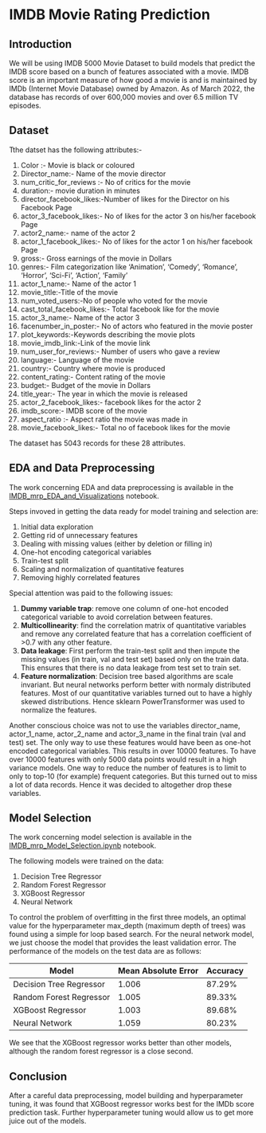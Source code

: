 # IMDB Movie Rating Prediction

## Introduction
We will be using IMDB 5000 Movie Dataset to build models that predict the IMDB score based on a bunch of features associated with a movie. IMDB score is an important measure of how good a movie is and is maintained by IMDb (Internet Movie Database) owned by Amazon. As of March 2022, the database has records of over 600,000 movies and over 6.5 million TV episodes.
## Dataset
Tthe datset has the following attributes:-

1. Color :- Movie is black or coloured
2. Director_name:- Name of the movie director
3. num_critic_for_reviews :- No of critics for the movie
4. duration:- movie duration in minutes
5. director_facebook_likes:-Number of likes for the Director on his Facebook Page
6. actor_3_facebook_likes:- No of likes for the actor 3 on his/her facebook Page
7. actor2_name:- name of the actor 2
8. actor_1_facebook_likes:- No of likes for the actor 1 on his/her facebook Page
9. gross:- Gross earnings of the movie in Dollars
10. genres:- Film categorization like ‘Animation’, ‘Comedy’, ‘Romance’, ‘Horror’, ‘Sci-Fi’, ‘Action’, ‘Family’
11. actor_1_name:- Name of the actor 1
12. movie_title:-Title of the movie
13. num_voted_users:-No of people who voted for the movie
14. cast_total_facebook_likes:- Total facebook like for the movie
15. actor_3_name:- Name of the actor 3
16. facenumber_in_poster:- No of actors who featured in the movie poster
17. plot_keywords:-Keywords describing the movie plots
18. movie_imdb_link:-Link of the movie link
19. num_user_for_reviews:- Number of users who gave a review
20. language:- Language of the movie
21. country:- Country where movie is produced
22. content_rating:- Content rating of the movie
23. budget:- Budget of the movie in Dollars
24. title_year:- The year in which the movie is released
25. actor_2_facebook_likes:- facebook likes for the actor 2
26. imdb_score:- IMDB score of the movie
27. aspect_ratio :- Aspect ratio the movie was made in
28. movie_facebook_likes:- Total no of facebook likes for the movie

The dataset has 5043 records for these 28 attributes.
## EDA and Data Preprocessing
The work concerning EDA and data preprocessing is available in the [IMDB_mrp_EDA_and_Visualizations](https://github.com/NBK-code/IMDB_Movie_Rating_Prediction/blob/main/IMDB_mrp_EDA_and_Visualizations.ipynb) notebook.

Steps invoved in getting the data ready for model training and selection are:

1. Initial data exploration
2. Getting rid of unnecessary features
3. Dealing with missing values (either by deletion or filling in)
4. One-hot encoding categorical variables
5. Train-test split
6. Scaling and normalization of quantitative features
7. Removing highly correlated features

Special attention was paid to the following issues:

1. **Dummy variable trap**: remove one column of one-hot encoded categorical variable to avoid correlation between features.
2. **Multicollinearity**: find the correlation matrix of quantitative variables and remove any correlated feature that has a correlation coefficient of >0.7 with any other feature.
3. **Data leakage**: First perform the train-test split and then impute the missing values (in train, val and test set) based only on the train data. This ensures that there is no data leakage from test set to train set.
4. **Feature normalization**: Decision tree based algorithms are scale invariant. But neural networks perform better with normaly distributed features. Most of our quantitative variables turned out to have a highly skewed distributions. Hence sklearn PowerTransformer was used to normalize the features.

Another conscious choice was not to use the variables director_name, actor_1_name, actor_2_name and actor_3_name in the final train (val and test) set. The only way to use these features would have been as one-hot encoded categorical variables. This results in over 10000 features. To have over 10000 features with only 5000 data points would result in a high variance models. One way to reduce the number of features is to limit to only to top-10 (for example) frequent categories. But this turned out to miss a lot of data records. Hence it was decided to altogether drop these variables. 

## Model Selection
The work concerning model selection is available in the [IMDB_mrp_Model_Selection.ipynb](https://github.com/NBK-code/IMDB_Movie_Rating_Prediction/blob/main/IMDB_mrp_Model_Selection.ipynb) notebook.

The following models were trained on the data:

1. Decision Tree Regressor
2. Random Forest Regressor
3. XGBoost Regressor
4. Neural Network

To control the problem of overfitting in the first three models, an optimal value for the hyperparameter max_depth (maximum depth of trees) was found using a simple for loop based search. For the neural network model, we just choose the model that provides the least validation error. The performance of the models on the test data are as follows:

| Model | Mean Absolute Error | Accuracy |
| --- | --- | --- |
| Decision Tree Regressor | 1.006 | 87.29% |
| Random Forest Regressor | 1.005 | 89.33% |
| XGBoost Regressor | 1.003 | 89.68% |
| Neural Network | 1.059 | 80.23% |

We see that the XGBoost regressor works better than other models, although the random forest regressor is a close second. 

## Conclusion
After a careful data preprocessing, model building and hyperparameter tuning, it was found that XGBoost regressor works best for the IMDb score prediction task. Further hyperparameter tuning would allow us to get more juice out of the models.
